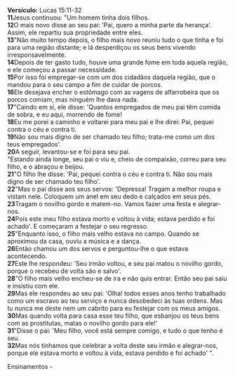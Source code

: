 **Versículo:** Lucas 15:11-32  
**11**Jesus continuou: "Um homem tinha dois filhos.  
**12**O mais novo disse ao seu pai: 'Pai, quero a minha parte da herança'. Assim, ele repartiu sua propriedade entre eles.  
**13**"Não muito tempo depois, o filho mais novo reuniu tudo o que tinha e foi para uma região distante; e lá desperdiçou os seus bens vivendo irresponsavelmente.  
**14**Depois de ter gasto tudo, houve uma grande fome em toda aquela região, e ele começou a passar necessidade.  
**15**Por isso foi empregar-se com um dos cidadãos daquela região, que o mandou para o seu campo a fim de cuidar de porcos.  
**16**Ele desejava encher o estômago com as vagens de alfarrobeira que os porcos comiam, mas ninguém lhe dava nada.  
**17**"Caindo em si, ele disse: 'Quantos empregados de meu pai têm comida de sobra, e eu aqui, morrendo de fome!  
**18**Eu me porei a caminho e voltarei para meu pai e lhe direi: Pai, pequei contra o céu e contra ti.  
**19**Não sou mais digno de ser chamado teu filho; trata-me como um dos teus empregados'.  
**20**A seguir, levantou-se e foi para seu pai.  
"Estando ainda longe, seu pai o viu e, cheio de compaixão, correu para seu filho, e o abraçou e beijou.  
**21**"O filho lhe disse: 'Pai, pequei contra o céu e contra ti. Não sou mais digno de ser chamado teu filho'.  
**22**"Mas o pai disse aos seus servos: 'Depressa! Tragam a melhor roupa e vistam nele. Coloquem um anel em seu dedo e calçados em seus pés.  
**23**Tragam o novilho gordo e matem-no. Vamos fazer uma festa e alegrar-nos.  
**24**Pois este meu filho estava morto e voltou à vida; estava perdido e foi achado'. E começaram a festejar o seu regresso.  
**25**"Enquanto isso, o filho mais velho estava no campo. Quando se aproximou da casa, ouviu a música e a dança.  
**26**Então chamou um dos servos e perguntou-lhe o que estava acontecendo.  
**27**Este lhe respondeu: 'Seu irmão voltou, e seu pai matou o novilho gordo, porque o recebeu de volta são e salvo'.  
**28**"O filho mais velho encheu-se de ira e não quis entrar. Então seu pai saiu e insistiu com ele.  
**29**Mas ele respondeu ao seu pai: 'Olha! todos esses anos tenho trabalhado como um escravo ao teu serviço e nunca desobedeci às tuas ordens. Mas tu nunca me deste nem um cabrito para eu festejar com os meus amigos.  
**30**Mas quando volta para casa esse teu filho, que esbanjou os teus bens com as prostitutas, matas o novilho gordo para ele!'  
**31**"Disse o pai: 'Meu filho, você está sempre comigo, e tudo o que tenho é seu.  
**32**Mas nós tínhamos que celebrar a volta deste seu irmão e alegrar-nos, porque ele estava morto e voltou à vida, estava perdido e foi achado' ".

Ensinamentos -